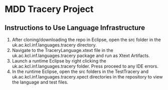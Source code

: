 # MDD Tracery Project

## Instructions to Use Language Infrastructure

1. After cloning/downloading the repo in Eclipse, open the src folder in the uk.ac.kcl.inf.languages.tracery directory.
2. Navigate to the TraceryLanguage.xtext file in the uk.ac.kcl.inf.languages.tracery package and run as Xtext Artifacts.
3. Launch a runtime Eclipse by right clicking the uk.ac.kcl.inf.languages.tracery folder. Press proceed to any IDE errors.
4. In the runtime Eclipse, open the src folders in the TestTracery and uk.ac.kcl.inf.languages.tracery.xpect directories in the repository to view the language and test files.
